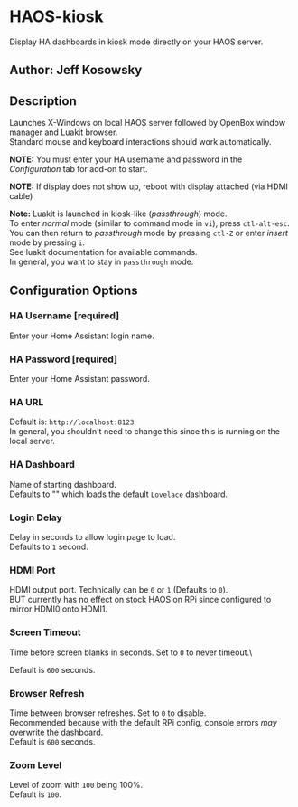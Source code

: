 # HAOS-kiosk

Display HA dashboards in kiosk mode directly on your HAOS server.

## Author: Jeff Kosowsky

## Description

Launches X-Windows on local HAOS server followed by OpenBox window manager
and Luakit browser.\
Standard mouse and keyboard interactions should work automatically.

**NOTE:** You must enter your HA username and password in the
*Configuration* tab for add-on to start.

**NOTE:** If display does not show up, reboot with display attached
(via HDMI cable)

**Note:** Luakit is launched in kiosk-like (*passthrough*) mode.\
To enter *normal* mode (similar to command mode in `vi`), press
`ctl-alt-esc`.\
You can then return to *passthrough* mode by pressing `ctl-Z` or enter
*insert* mode by pressing `i`.\
See luakit documentation for available commands.\
In general, you want to stay in `passthrough` mode.

## Configuration Options

### HA Username [required]

Enter your Home Assistant login name.

### HA Password [required]

Enter your Home Assistant password.

### HA URL

Default is: `http://localhost:8123`\
In general, you shouldn't need to change this since this is running on the
local server.

### HA Dashboard

Name of starting dashboard.\
Defaults to "" which loads the default `Lovelace` dashboard.

### Login Delay

Delay in seconds to allow login page to load.\
Defaults to `1` second.

### HDMI Port

HDMI output port. Technically can be `0` or `1` (Defaults to `0`).\
BUT currently has no effect on stock HAOS on RPi since configured to mirror
HDMI0 onto HDMI1.

### Screen Timeout

Time before screen blanks in seconds. Set to `0` to never timeout.\\

Default is `600` seconds.

### Browser Refresh

Time between browser refreshes. Set to `0` to disable.\
Recommended because with the default RPi config, console errors *may*
overwrite the dashboard.\
Default is `600` seconds.

### Zoom Level

Level of zoom with `100` being 100%.\
Default is `100`.
